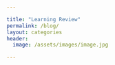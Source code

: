 ```yaml
---

title: "Learning Review"
permalink: /blog/
layout: categories
header:
  image: /assets/images/image.jpg

---
```


